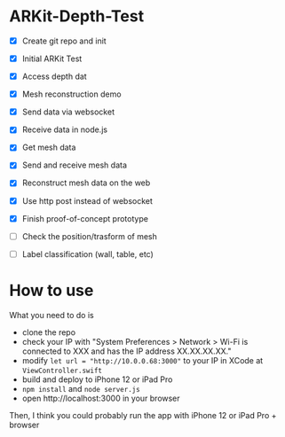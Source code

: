 # ARKit-Depth-Test

- [x] Create git repo and init
- [x] Initial ARKit Test
- [x] Access depth dat
- [x] Mesh reconstruction demo
- [x] Send data via websocket
- [x] Receive data in node.js
- [x] Get mesh data
- [x] Send and receive mesh data
- [x] Reconstruct mesh data on the web
- [x] Use http post instead of websocket
- [x] Finish proof-of-concept prototype
- [ ] Check the position/trasform of mesh
- [ ] Label classification (wall, table, etc)


# How to use
What you need to do is
- clone the repo
- check your IP with "System Preferences > Network > Wi-Fi is connected to XXX and has the IP address XX.XX.XX.XX."
- modify `let url = "http://10.0.0.68:3000"` to your IP in XCode at `ViewController.swift`
- build and deploy to iPhone 12 or iPad Pro
- `npm install` and `node server.js`
- open http://localhost:3000 in your browser

Then, I think you could probably run the app with iPhone 12 or iPad Pro + browser
